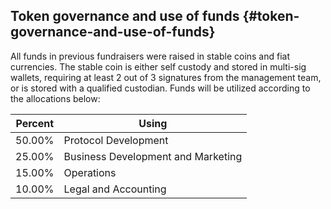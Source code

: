## Token governance and use of funds {#token-governance-and-use-of-funds}

All funds in previous fundraisers were raised in stable coins and fiat currencies. The stable coin is either self custody and stored in multi-sig wallets, requiring at least 2 out of 3 signatures from the management team, or is stored with a qualified custodian. Funds will be utilized according to the allocations below:

| Percent | Using |
| --- | --- |
| 50.00% | Protocol Development |
| 25.00% | Business Development and Marketing |
| 15.00% | Operations |
| 10.00% | Legal and Accounting |